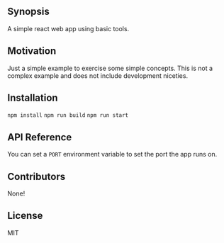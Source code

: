 ## Synopsis

A simple react web app using basic tools.

## Motivation

Just a simple example to exercise some simple concepts. This is not a complex example and does not include development niceties.

## Installation

`npm install`
`npm run build`
`npm run start`

## API Reference

You can set a `PORT` environment variable to set the port the app runs on.

## Contributors

None!

## License

MIT
